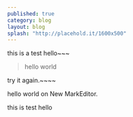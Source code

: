 ```yaml
---
published: true
category: blog
layout: blog
splash: "http://placehold.it/1600x500"
---
```


this is a test hello~~~

>  hello world

try it again.~~~~

hello world on New MarkEditor.

this is test hello


